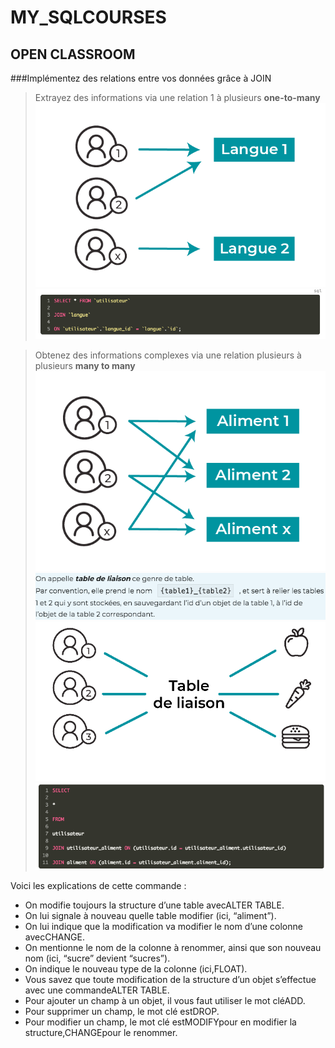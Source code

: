 MY_SQLCOURSES
==============
OPEN CLASSROOM
--------------

###Implémentez des relations entre vos données grâce à JOIN
>Extrayez des informations via une relation 1 à plusieurs **one-to-many**
> ![img.png](img.png)
> ![img_1.png](img_1.png)

>Obtenez des informations complexes via une relation plusieurs à plusieurs **many to many**
> ![img_2.png](img_2.png)
> ![img_3.png](img_3.png)
> ![img_4.png](img_4.png)
> ![img_5.png](img_5.png)
>

Voici les explications de cette commande :

- On modifie toujours la structure d’une table avecALTER TABLE.
- On lui signale à nouveau quelle table modifier (ici, “aliment”).
- On lui indique que la modification va modifier le nom d’une colonne avecCHANGE.
- On mentionne le nom de la colonne à renommer, ainsi que son nouveau nom (ici, “sucre” devient “sucres”).
- On indique le nouveau type de la colonne (ici,FLOAT).
- Vous savez que toute modification de la structure d’un objet s’effectue avec une commandeALTER TABLE.
- Pour ajouter un champ à un objet, il vous faut utiliser le mot cléADD.
- Pour supprimer un champ, le mot clé estDROP.
- Pour modifier un champ, le mot clé estMODIFYpour en modifier la structure,CHANGEpour le renommer.